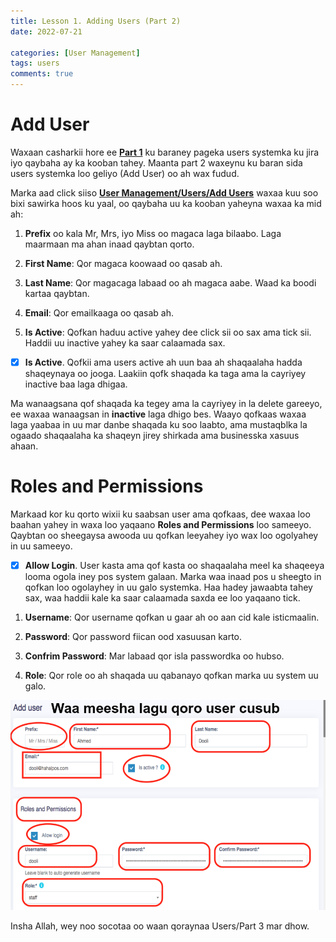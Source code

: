 ```yaml
---
title: Lesson 1. Adding Users (Part 2)
date: 2022-07-21

categories: [User Management]
tags: users
comments: true
---
```


# Add User

Waxaan casharkii hore ee [**Part 1**](http://127.0.0.1:4000/posts/lesson1-users/) ku baraney pageka users systemka ku jira iyo qaybaha ay ka kooban tahey. Maanta part 2 waxeynu ku baran sida users systemka loo geliyo (Add User) oo ah wax fudud.

Marka aad click siiso [**User Management/Users/Add Users**](https://halalpos.com/users/create) waxaa kuu soo bixi sawirka hoos ku yaal, oo qaybaha uu ka kooban yaheyna waxaa ka mid ah:

1. **Prefix** oo kala Mr, Mrs, iyo Miss oo magaca laga bilaabo. Laga maarmaan ma ahan inaad qaybtan qorto.

2. **First Name**: Qor magaca koowaad oo qasab ah.

3. **Last Name**: Qor magacaga labaad oo ah magaca aabe. Waad ka boodi kartaa qaybtan.

4. **Email**: Qor emailkaaga oo qasab ah.

5. **Is Active**: Qofkan haduu active yahey dee click sii oo sax ama tick sii. Haddii uu inactive yahey ka saar calaamada sax.

- [x] **Is Active**. Qofkii ama users active ah uun baa ah shaqaalaha hadda shaqeynaya oo jooga. Laakiin qofk shaqada ka taga ama la cayriyey inactive baa laga dhigaa.

Ma wanaagsana qof shaqada ka tegey ama la cayriyey in la delete gareeyo, ee waxaa wanaagsan in **inactive** laga dhigo bes. Waayo qofkaas waxaa laga yaabaa in uu mar danbe shaqada ku soo laabto, ama mustaqblka la ogaado shaqaalaha ka shaqeyn jirey shirkada ama businesska xasuus ahaan.

# Roles and Permissions

Markaad kor ku qorto wixii ku saabsan user ama qofkaas, dee waxaa loo baahan yahey in waxa loo yaqaano **Roles and Permissions** loo sameeyo. Qaybtan oo sheegaysa awooda uu qofkan leeyahey iyo wax loo ogolyahey in uu sameeyo.

- [x] **Allow Login**. User kasta ama qof kasta oo shaqaalaha meel ka shaqeeya looma ogola iney pos system galaan. Marka waa inaad pos u sheegto in qofkan loo ogolayhey in uu galo systemka. Haa hadey jawaabta tahey sax, waa haddii kale ka saar calaamada saxda ee loo yaqaano tick.

1. **Username**: Qor username qofkan u gaar ah oo aan cid kale isticmaalin.

2. **Password**: Qor password fiican ood xasuusan karto.

3. **Confrim Password**: Mar labaad qor isla passwordka oo hubso.

4. **Role**: Qor role oo ah shaqada uu qabanayo qofkan marka uu system uu galo.

![](/assets/images/use.png)

Insha Allah, wey noo socotaa oo waan qoraynaa Users/Part 3 mar dhow.
